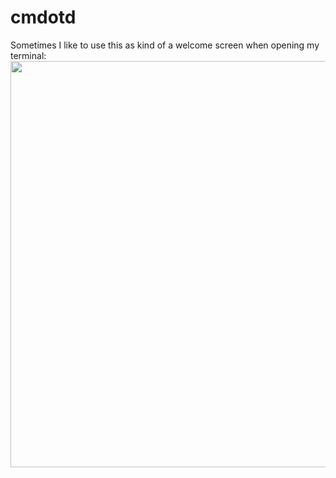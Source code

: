 # cmdotd
Sometimes I like to use this as kind of a welcome screen when opening my terminal:
<img src="https://i.ibb.co/8K9Wyhy/image.png" width="650px" />
